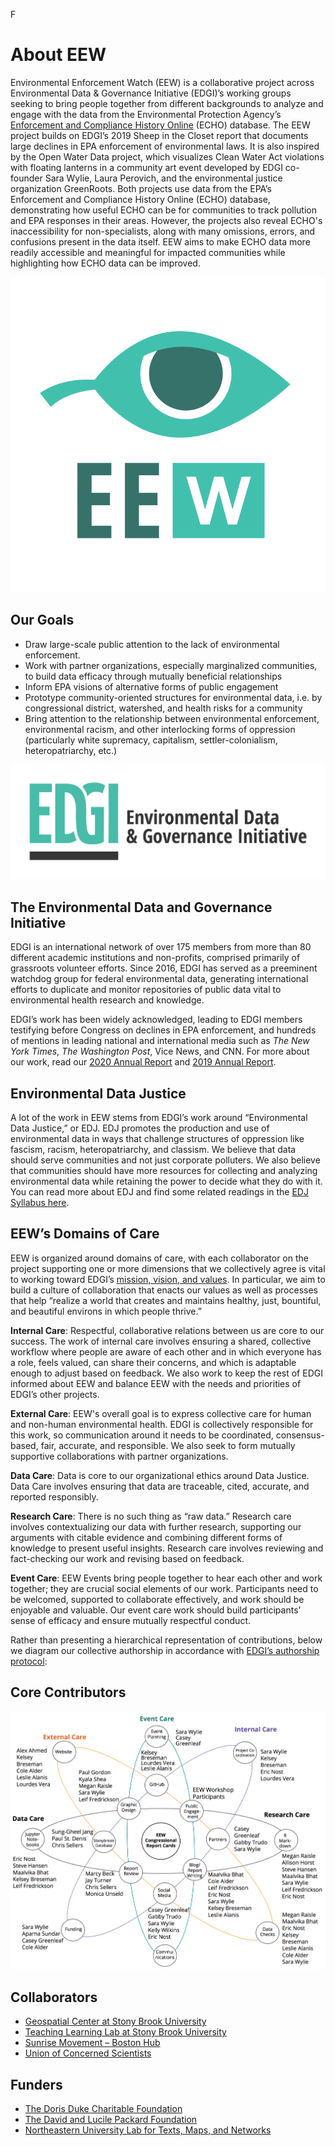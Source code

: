 F<!--This is the main content file to edit for this page. It is embedded in src/pages/about.js. The page title comes from the .json in this same folder.-->

<!--The text at the top of this page is pulled from `eew-desc.md` in this folder-->


# About EEW
Environmental Enforcement Watch (EEW) is a collaborative project across Environmental Data & Governance Initiative (EDGI)’s working groups seeking to bring people together from different backgrounds to analyze and engage with the data from the Environmental Protection Agency’s [Enforcement and Compliance History Online](https://echo.epa.gov/) (ECHO) database.
The EEW project builds on EDGI’s 2019 Sheep in the Closet report that documents large declines in EPA enforcement of environmental laws. It is also inspired by the Open Water Data project, which visualizes Clean Water Act violations with floating lanterns in a community art event developed by EDGI co-founder Sara Wylie, Laura Perovich, and the environmental justice organization GreenRoots. Both projects use data from the EPA’s Enforcement and Compliance History Online (ECHO) database, demonstrating how useful ECHO can be for communities to track pollution and EPA responses in their areas. However, the projects also reveal ECHO's inaccessibility for non-specialists, along with many omissions, errors, and confusions present in the data itself. EEW aims to make ECHO data more readily accessible and meaningful for impacted communities while highlighting how ECHO data can be improved.

![EEW Logo](./EEW-logo.png)

## Our Goals
* Draw large-scale public attention to the lack of environmental enforcement.
* Work with partner organizations, especially marginalized communities, to build data efficacy through mutually beneficial relationships
* Inform EPA visions of alternative forms of public engagement
* Prototype community-oriented structures for environmental data, i.e. by congressional district, watershed, and health risks for a community
* Bring attention to the relationship between environmental enforcement, environmental racism, and other interlocking forms of oppression (particularly white supremacy, capitalism, settler-colonialism, heteropatriarchy, etc.)

![Environmental Data and Governance Initiative logo](./EDGI-logo.png)

## The Environmental Data and Governance Initiative
EDGI is an international network of over 175 members from more than 80 different academic institutions and non-profits, comprised primarily of grassroots volunteer efforts. Since 2016, EDGI has served as a preeminent watchdog group for federal environmental data, generating international efforts to duplicate and monitor repositories of public data vital to environmental health research and knowledge.

EDGI’s work has been widely acknowledged, leading to EDGI members testifying before Congress on declines in EPA enforcement, and hundreds of mentions in leading national and international media such as *The New York Times*, *The Washington Post*, Vice News, and CNN. For more about our work, read our [2020 Annual Report](https://envirodatagov.org/publication/edgi-annual-report-2020/) and [2019 Annual Report](https://envirodatagov.org/publication/edgi-annual-report-2019/). 

## Environmental Data Justice
A lot of the work in EEW stems from EDGI’s work around “Environmental Data Justice,” or EDJ. EDJ promotes the production and use of environmental data in ways that challenge structures of oppression like fascism, racism, heteropatriarchy, and classism. We believe that data should serve communities and not just corporate polluters. We also believe that communities should have more resources for collecting and analyzing environmental data while retaining the power to decide what they do with it. You can read more about EDJ and find some related readings in the [EDJ Syllabus here](https://drive.google.com/drive/folders/1F0N3NOxcZBmlDW57IyAnSTQ8XZtESEn1).

## EEW’s Domains of Care 
EEW is organized around domains of care, with each collaborator on the project supporting one or more dimensions that we collectively agree is vital to working toward EDGI’s [mission, vision, and values](https://envirodatagov.org/about/mission-vision-values/#:~:text=EDGI%20fosters%20the%20stewardship%20and,enable%20government%20and%20industry%20accountability.). In particular, we aim to build a culture of collaboration that enacts our values as well as processes that help “realize a world that creates and maintains healthy, just, bountiful, and beautiful environs in which people thrive.” 

**Internal Care**: Respectful, collaborative relations between us are core to our success. The work of internal care involves ensuring a shared, collective workflow where people are aware of each other and in which everyone has a role, feels valued, can share their concerns, and which is adaptable enough to adjust based on feedback. We also work to keep the rest of EDGI informed about EEW and balance EEW with the needs and priorities of EDGI’s other projects.

**External Care**: EEW's overall goal is to express collective care for human and non-human environmental health. EDGI is collectively responsible for this work, so communication around it needs to be coordinated, consensus-based, fair, accurate, and responsible. We also seek to form mutually supportive collaborations with partner organizations.

**Data Care**: Data is core to our organizational ethics around Data Justice. Data Care involves ensuring that data are traceable, cited, accurate, and reported responsibly.

**Research Care**: There is no such thing as “raw data.” Research care involves contextualizing our data with further research, supporting our arguments with citable evidence and combining different forms of knowledge to present useful insights. Research care involves reviewing and fact-checking our work and revising based on feedback.

**Event Care**: EEW Events bring people together to hear each other and work together; they are crucial social elements of our work. Participants need to be welcomed, supported to collaborate effectively, and work should be enjoyable and valuable. Our event care work should build participants’ sense of efficacy and ensure mutually respectful conduct.

Rather than presenting a hierarchical representation of contributions, below we diagram our collective authorship in accordance with [EDGI’s authorship protocol](https://docs.google.com/document/d/1SZeIVuJ4kjosq9GXTx8AauEF4RJYOftYyuPsj68kVck/edit#heading=h.k0ozbm3wj762): 

## Core Contributors
![Diagram listing the names of core contributors on the EEW project, arranged by fields of care (data care, external care, event care, internal care, and research care)](./EEW_Authorship.png)

## Collaborators
- <a href="https://www.stonybrook.edu/commcms/gss/" target=_blank >Geospatial Center at Stony Brook University</a>
- <a href="http://apps.tlt.stonybrook.edu/" target=_blank >Teaching Learning Lab at Stony Brook University</a>
- <a href="http://www.facebook.com/SunriseBoston/" target=_blank >Sunrise Movement – Boston Hub</a>
- <a href="https://www.ucsusa.org//" target=_blank >Union of Concerned Scientists</a>

## Funders
- <a href="https://www.ddcf.org/" target=_blank >The Doris Duke Charitable Foundation</a>
- <a href="https://www.packard.org/" target=_blank >The David and Lucile Packard Foundation</a>
- <a href="https://web.northeastern.edu/nulab/" target=_blank >Northeastern University Lab for Texts, Maps, and Networks</a>
